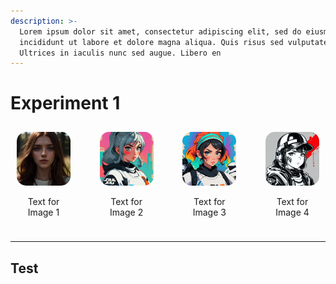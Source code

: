 ```yaml
---
description: >-
  Lorem ipsum dolor sit amet, consectetur adipiscing elit, sed do eiusmod tempor
  incididunt ut labore et dolore magna aliqua. Quis risus sed vulputate odio.
  Ultrices in iaculis nunc sed augue. Libero en
---
```


# Experiment 1

<style>
    .image-container {
        display: flex;
        flex-wrap: wrap;
        justify-content: space-between;
    }

    .image-container div {
        flex: 0 0 calc(25% - 20px); /* This will make each div take up 25% of the width minus the padding */
        box-sizing: border-box; /* Include padding and borders in the element's total width and height */
        padding: 10px; /* Add some space around each image */
        text-align: center;
    }

    .image-container img {
        max-width: 100%;
        height: auto;
        border-radius: 15px;
    }

    @media (max-width: 900px) {
        .image-container div {
            flex: 0 0 calc(50% - 20px); /* Half width on medium screens */
        }
    }

    @media (max-width: 600px) {
        .image-container div {
            flex: 0 0 calc(100% - 20px); /* Full width on smaller screens */
        }
    }
</style>

<div class="image-container">
    <div>
        <img src="1.png" alt="Image 1">
        <p>Text for Image 1</p>
    </div>
    <div>
        <img src="2.png" alt="Image 2">
        <p>Text for Image 2</p>
    </div>
    <div>
        <img src="3.png" alt="Image 3">
        <p>Text for Image 3</p>
    </div>
    <div>
        <img src="4.png" alt="Image 4">
        <p>Text for Image 4</p>
    </div>
</div>

---

## Test